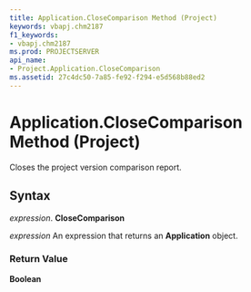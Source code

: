 ```yaml
---
title: Application.CloseComparison Method (Project)
keywords: vbapj.chm2187
f1_keywords:
- vbapj.chm2187
ms.prod: PROJECTSERVER
api_name:
- Project.Application.CloseComparison
ms.assetid: 27c4dc50-7a85-fe92-f294-e5d568b88ed2
---
```



# Application.CloseComparison Method (Project)

Closes the project version comparison report.


## Syntax

 _expression_. **CloseComparison**

 _expression_ An expression that returns an **Application** object.


### Return Value

 **Boolean**


